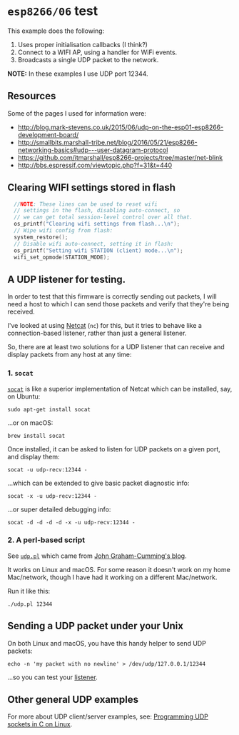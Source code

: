 # `esp8266/06` test

This example does the following:

1.  Uses proper initialisation callbacks (I think?)
2.  Connect to a WIFI AP, using a handler for WiFi events.
3.  Broadcasts a single UDP packet to the network.

**NOTE:** In these examples I use UDP port 12344.


## Resources

Some of the pages I used for information were:

*   <http://blog.mark-stevens.co.uk/2015/06/udp-on-the-esp01-esp8266-development-board/>
*   <http://smallbits.marshall-tribe.net/blog/2016/05/21/esp8266-networking-basics#udp---user-datagram-protocol>
*   <https://github.com/itmarshall/esp8266-projects/tree/master/net-blink>
*	<http://bbs.espressif.com/viewtopic.php?f=31&t=440>


## Clearing WIFI settings stored in flash

```c
  //NOTE: These lines can be used to reset wifi
  // settings in the flash, disabling auto-connect, so
  // we can get total session-level control over all that.
  os_printf("Clearing wifi settings from flash...\n");
  // Wipe wifi config from flash:
  system_restore();
  // Disable wifi auto-connect, setting it in flash:
  os_printf("Setting wifi STATION (client) mode...\n");
  wifi_set_opmode(STATION_MODE);
```


## A UDP listener for testing.

In order to test that this firmware is correctly sending out packets,
I will need a host to which I can send those packets and verify
that they're being received.

I've looked at using [Netcat](https://en.wikipedia.org/wiki/Netcat)
(`nc`) for this, but it tries to behave like a connection-based
listener, rather than just a general listener.

So, there are at least two solutions for a UDP listener that can
receive and display packets from any host at any time:


### 1. `socat`

[`socat`](http://www.dest-unreach.org/socat/) is like a superior
implementation of Netcat which can be installed, say, on Ubuntu:

    sudo apt-get install socat

...or on macOS:

    brew install socat

Once installed, it can be asked to listen for UDP packets on a
given port, and display them:

    socat -u udp-recv:12344 -

...which can be extended to give basic packet diagnostic info:

    socat -x -u udp-recv:12344 -

...or super detailed debugging info:

    socat -d -d -d -d -x -u udp-recv:12344 -


### 2. A perl-based script

See [`udp.pl`](udp.pl) which came from
[John Graham-Cumming's blog](http://blog.jgc.org/2012/12/listen-on-udp-port-and-dump-received.html).

It works on Linux and macOS. For some reason it doesn't
work on my home Mac/network, though I have had it working
on a different Mac/network.

Run it like this:

    ./udp.pl 12344


## Sending a UDP packet under your Unix

On both Linux and macOS, you have this handy helper to send UDP
packets:

    echo -n 'my packet with no newline' > /dev/udp/127.0.0.1/12344

...so you can test your [listener](#a-udp-listener-for-testing).

## Other general UDP examples

For more about UDP client/server examples, see:
[Programming UDP sockets in C on Linux](http://www.binarytides.com/programming-udp-sockets-c-linux/).

